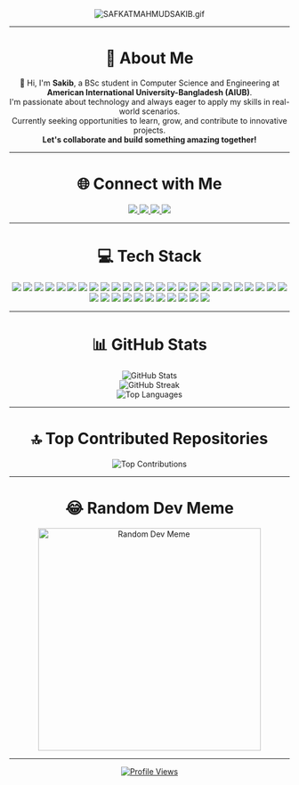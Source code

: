 <div align="center">
  <img src="https://i.postimg.cc/xdN0Yzx7/SAFKATMAHMUDSAKIB.gif" alt="SAFKATMAHMUDSAKIB.gif">
</div>

---

<div align="center">
  <h1>💫 About Me</h1>
  <p>👋 Hi, I'm <strong>Sakib</strong>, a BSc student in Computer Science and Engineering at <strong>American International University-Bangladesh (AIUB)</strong>. <br> I'm passionate about technology and always eager to apply my skills in real-world scenarios. <br> Currently seeking opportunities to learn, grow, and contribute to innovative projects.<br><strong>Let's collaborate and build something amazing together!</strong></p>
</div>

---

<h1 align="center">🌐 Connect with Me</h1>
<p align="center">
  <a href="https://discord.gg/safkatms" target="_blank">
    <img src="https://img.shields.io/badge/Discord-7289DA?logo=discord&logoColor=white" />
  </a>
  <a href="https://facebook.com/safkatmahmudsakib" target="_blank">
    <img src="https://img.shields.io/badge/Facebook-1877F2?logo=facebook&logoColor=white" />
  </a>
  <a href="https://instagram.com/safkat_mahmud_sakib" target="_blank">
    <img src="https://img.shields.io/badge/Instagram-E4405F?logo=instagram&logoColor=white" />
  </a>
  <a href="https://linkedin.com/in/safkatms" target="_blank">
    <img src="https://img.shields.io/badge/LinkedIn-0077B5?logo=linkedin&logoColor=white" />
  </a>
</p>

---

<h1 align="center">💻 Tech Stack</h1>

<p align="center">
  <!-- Programming Languages -->
  <img src="https://img.shields.io/badge/C-00599C?style=for-the-badge&logo=c&logoColor=white" />
  <img src="https://img.shields.io/badge/C%23-239120?style=for-the-badge&logo=csharp&logoColor=white" />
  <img src="https://img.shields.io/badge/C++-00599C?style=for-the-badge&logo=c%2B%2B&logoColor=white" />
  <img src="https://img.shields.io/badge/Java-ED8B00?style=for-the-badge&logo=openjdk&logoColor=white" />
  <img src="https://img.shields.io/badge/Python-3670A0?style=for-the-badge&logo=python&logoColor=ffdd54" />
  <img src="https://img.shields.io/badge/JavaScript-323330?style=for-the-badge&logo=javascript&logoColor=F7DF1E" />
  <img src="https://img.shields.io/badge/TypeScript-007ACC?style=for-the-badge&logo=typescript&logoColor=white" />
  <img src="https://img.shields.io/badge/PHP-777BB4?style=for-the-badge&logo=php&logoColor=white" />
  
  <!-- Web Development -->
  <img src="https://img.shields.io/badge/HTML5-E34F26?style=for-the-badge&logo=html5&logoColor=white" />
  <img src="https://img.shields.io/badge/CSS3-1572B6?style=for-the-badge&logo=css3&logoColor=white" />
  <img src="https://img.shields.io/badge/SASS-hotpink?style=for-the-badge&logo=SASS&logoColor=white" />
  <img src="https://img.shields.io/badge/React-20232a?style=for-the-badge&logo=react&logoColor=61DAFB" />
  <img src="https://img.shields.io/badge/Next.js-black?style=for-the-badge&logo=next.js&logoColor=white" />
  <img src="https://img.shields.io/badge/React Router-CA4245?style=for-the-badge&logo=react-router&logoColor=white" />
  <img src="https://img.shields.io/badge/React Hook Form-EC5990?style=for-the-badge&logo=reacthookform&logoColor=white" />
  <img src="https://img.shields.io/badge/TailwindCSS-38B2AC?style=for-the-badge&logo=tailwind-css&logoColor=white" />
  <img src="https://img.shields.io/badge/Vite-646CFF?style=for-the-badge&logo=vite&logoColor=white" />

  <!-- Backend / DB -->
  <img src="https://img.shields.io/badge/Node.js-6DA55F?style=for-the-badge&logo=node.js&logoColor=white" />
  <img src="https://img.shields.io/badge/NestJS-E0234E?style=for-the-badge&logo=nestjs&logoColor=white" />
  <img src="https://img.shields.io/badge/.NET-5C2D91?style=for-the-badge&logo=.net&logoColor=white" />
  <img src="https://img.shields.io/badge/JWT-black?style=for-the-badge&logo=JSON%20web%20tokens" />
  <img src="https://img.shields.io/badge/Firebase-039BE5?style=for-the-badge&logo=firebase&logoColor=white" />
  <img src="https://img.shields.io/badge/Microsoft SQL Server-CC2927?style=for-the-badge&logo=microsoft%20sql%20server&logoColor=white" />
  <img src="https://img.shields.io/badge/MySQL-4479A1?style=for-the-badge&logo=mysql&logoColor=white" />
  <img src="https://img.shields.io/badge/PostgreSQL-316192?style=for-the-badge&logo=postgresql&logoColor=white" />

  <!-- Tools -->
  <img src="https://img.shields.io/badge/Postman-FF6C37?style=for-the-badge&logo=postman&logoColor=white" />
  <img src="https://img.shields.io/badge/Swagger-Clojure?style=for-the-badge&logo=swagger&logoColor=white" />
  <img src="https://img.shields.io/badge/Git-F05033?style=for-the-badge&logo=git&logoColor=white" />
  <img src="https://img.shields.io/badge/GitHub-121011?style=for-the-badge&logo=github&logoColor=white" />
  <img src="https://img.shields.io/badge/Docker-0db7ed?style=for-the-badge&logo=docker&logoColor=white" />
  <img src="https://img.shields.io/badge/Vercel-000000?style=for-the-badge&logo=vercel&logoColor=white" />

  <!-- Design & Hardware -->
  <img src="https://img.shields.io/badge/Canva-00C4CC?style=for-the-badge&logo=canva&logoColor=white" />
  <img src="https://img.shields.io/badge/Figma-F24E1E?style=for-the-badge&logo=figma&logoColor=white" />
  <img src="https://img.shields.io/badge/Arduino-00979D?style=for-the-badge&logo=arduino&logoColor=white" />
  <img src="https://img.shields.io/badge/RaspberryPi-C51A4A?style=for-the-badge&logo=raspberry-pi&logoColor=white" />
  <img src="https://img.shields.io/badge/Cisco-049fd9?style=for-the-badge&logo=cisco&logoColor=black" />
</p>

---

<h1 align="center">📊 GitHub Stats</h1>

<p align="center">
  <img src="https://github-readme-stats.vercel.app/api?username=safkatms&theme=dark&hide_border=false&include_all_commits=true&count_private=true" alt="GitHub Stats" />
  <br />
  <img src="https://github-readme-streak-stats.herokuapp.com/?user=safkatms&theme=dark&hide_border=false" alt="GitHub Streak" />
  <br />
  <img src="https://github-readme-stats.vercel.app/api/top-langs/?username=safkatms&theme=dark&hide_border=false&layout=compact" alt="Top Languages" />
</p>

---

<h1 align="center">🔝 Top Contributed Repositories</h1>
<p align="center">
  <img src="https://github-contributor-stats.vercel.app/api?username=safkatms&limit=5&theme=dark&combine_all_yearly_contributions=true" alt="Top Contributions" />
</p>

---

<h1 align="center">😂 Random Dev Meme</h1>
<p align="center">
  <img src="https://memer-new.vercel.app/" alt="Random Dev Meme" height="400px" />
</p>

---

<div align="center">
  <a href="https://komarev.com/ghpvc/?username=safkatms&style=flat-square&color=blue">
    <img src="https://komarev.com/ghpvc/?username=safkatms&style=flat-square&color=blue" alt="Profile Views" />
  </a>
</div>
